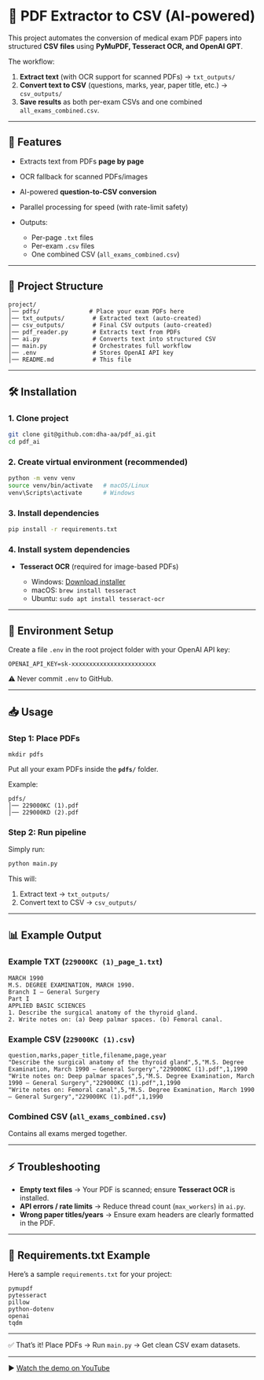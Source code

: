 
# 📘 PDF Extractor to CSV (AI-powered)

This project automates the conversion of medical exam PDF papers into structured **CSV files** using **PyMuPDF, Tesseract OCR, and OpenAI GPT**.

The workflow:

1. **Extract text** (with OCR support for scanned PDFs) → `txt_outputs/`
2. **Convert text to CSV** (questions, marks, year, paper title, etc.) → `csv_outputs/`
3. **Save results** as both per-exam CSVs and one combined `all_exams_combined.csv`.

---

## 🚀 Features

* Extracts text from PDFs **page by page**
* OCR fallback for scanned PDFs/images
* AI-powered **question-to-CSV conversion**
* Parallel processing for speed (with rate-limit safety)
* Outputs:

  * Per-page `.txt` files
  * Per-exam `.csv` files
  * One combined CSV (`all_exams_combined.csv`)

---

## 📂 Project Structure

```
project/
│── pdfs/              # Place your exam PDFs here
│── txt_outputs/        # Extracted text (auto-created)
│── csv_outputs/        # Final CSV outputs (auto-created)
│── pdf_reader.py       # Extracts text from PDFs
│── ai.py               # Converts text into structured CSV
│── main.py             # Orchestrates full workflow
│── .env                # Stores OpenAI API key
│── README.md           # This file
```

---

## 🛠️ Installation

### 1. Clone project

```bash
git clone git@github.com:dha-aa/pdf_ai.git
cd pdf_ai
```

### 2. Create virtual environment (recommended)

```bash
python -m venv venv
source venv/bin/activate   # macOS/Linux
venv\Scripts\activate      # Windows
```

### 3. Install dependencies

```bash
pip install -r requirements.txt
```

### 4. Install system dependencies

* **Tesseract OCR** (required for image-based PDFs)

  * Windows: [Download installer](https://github.com/UB-Mannheim/tesseract/wiki)
  * macOS: `brew install tesseract`
  * Ubuntu: `sudo apt install tesseract-ocr`

---

## 🔑 Environment Setup

Create a file `.env` in the root project folder with your OpenAI API key:

```
OPENAI_API_KEY=sk-xxxxxxxxxxxxxxxxxxxxxxxx
```

⚠️ Never commit `.env` to GitHub.

---

## 📥 Usage

### Step 1: Place PDFs

```
mkdir pdfs
```
Put all your exam PDFs inside the **`pdfs/`** folder.

Example:

```
pdfs/
│── 229000KC (1).pdf
│── 229000KD (2).pdf
```

### Step 2: Run pipeline

Simply run:

```bash
python main.py
```

This will:

1. Extract text → `txt_outputs/`
2. Convert text to CSV → `csv_outputs/`

---

## 📊 Example Output

### Example TXT (`229000KC (1)_page_1.txt`)

```
MARCH 1990
M.S. DEGREE EXAMINATION, MARCH 1990.
Branch I — General Surgery
Part I
APPLIED BASIC SCIENCES
1. Describe the surgical anatomy of the thyroid gland.
2. Write notes on: (a) Deep palmar spaces. (b) Femoral canal.
```

### Example CSV (`229000KC (1).csv`)

```csv
question,marks,paper_title,filename,page,year
"Describe the surgical anatomy of the thyroid gland",5,"M.S. Degree Examination, March 1990 – General Surgery","229000KC (1).pdf",1,1990
"Write notes on: Deep palmar spaces",5,"M.S. Degree Examination, March 1990 – General Surgery","229000KC (1).pdf",1,1990
"Write notes on: Femoral canal",5,"M.S. Degree Examination, March 1990 – General Surgery","229000KC (1).pdf",1,1990
```

### Combined CSV (`all_exams_combined.csv`)

Contains all exams merged together.

---

## ⚡ Troubleshooting

* **Empty text files** → Your PDF is scanned; ensure **Tesseract OCR** is installed.
* **API errors / rate limits** → Reduce thread count (`max_workers`) in `ai.py`.
* **Wrong paper titles/years** → Ensure exam headers are clearly formatted in the PDF.

---

## 📌 Requirements.txt Example

Here’s a sample `requirements.txt` for your project:

```
pymupdf
pytesseract
pillow
python-dotenv
openai
tqdm
```

---

✅ That’s it! Place PDFs → Run `main.py` → Get clean CSV exam datasets.

---
▶️ [Watch the demo on YouTube](https://youtu.be/px1lLqGNeGA)

